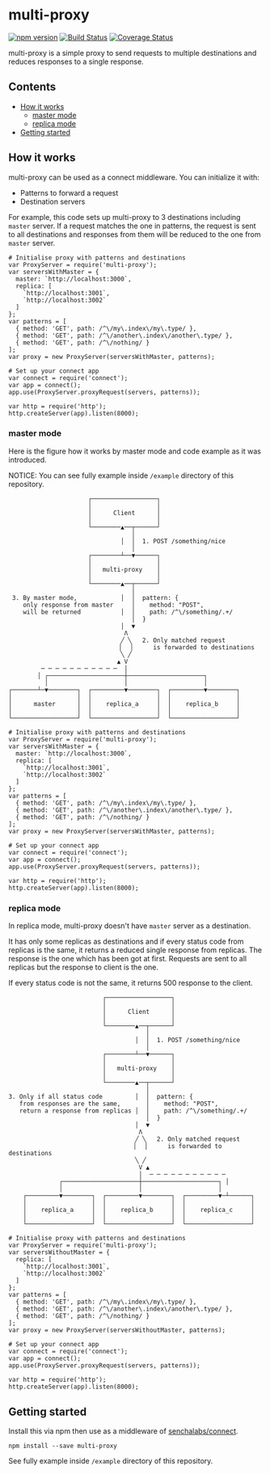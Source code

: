 multi-proxy
==========

[![npm version](https://badge.fury.io/js/multi-proxy.svg)](https://badge.fury.io/js/multi-proxy) [![Build Status](https://travis-ci.org/mookjp/multi-proxy.svg)](https://travis-ci.org/mookjp/multi-proxy) [![Coverage Status](https://coveralls.io/repos/mookjp/multi-proxy/badge.svg?branch=master&service=github)](https://coveralls.io/github/mookjp/multi-proxy?branch=master)

multi-proxy is a simple proxy to send requests to multiple destinations and
reduces responses to a single response.

<!-- START doctoc generated TOC please keep comment here to allow auto update -->
<!-- DON'T EDIT THIS SECTION, INSTEAD RE-RUN doctoc TO UPDATE -->
## Contents

- [How it works](#how-it-works)
  - [master mode](#master-mode)
  - [replica mode](#replica-mode)
- [Getting started](#getting-started)

<!-- END doctoc generated TOC please keep comment here to allow auto update -->


## How it works

multi-proxy can be used as a connect middleware. You can initialize it with:

* Patterns to forward a request
* Destination servers

For example, this code sets up multi-proxy to 3 destinations including `master` server. 
If a request matches the one in patterns, the request is sent to all
destinations and responses from them will be reduced to the one from `master` server.

```
# Initialise proxy with patterns and destinations
var ProxyServer = require('multi-proxy');
var serversWithMaster = {
  master: `http://localhost:3000`,
  replica: [
    `http://localhost:3001`,
    `http://localhost:3002`
  ]
};
var patterns = [
  { method: 'GET', path: /^\/my\.index\/my\.type/ },
  { method: 'GET', path: /^\/another\.index\/another\.type/ },
  { method: 'GET', path: /^\/nothing/ }
];
var proxy = new ProxyServer(serversWithMaster, patterns);

# Set up your connect app
var connect = require('connect');
var app = connect();
app.use(ProxyServer.proxyRequest(servers, patterns));

var http = require('http');
http.createServer(app).listen(8000);
```

### master mode

Here is the figure how it works by master mode and code example as it was introduced.

NOTICE: You can see fully example inside `/example` directory of this repository.

```
                      ┌──────────────────┐
                      │                  │
                      │      Client      │
                      │                  │
                      └────────▲──┬──────┘
                                  │
                               │  │  1. POST /something/nice
                                  │
                      ┌────────┴──▼──────┐
                      │                  │
                      │   multi-proxy    │
                      │                  │
                      └────────▲──┬──────┘
                                  │
 3. By master mode,            │  │  pattern: {
    only response from master     │    method: "POST",
    will be returned           │  │    path: /^\/something/.+/
                                  │  }
                               │  ▼
                                Λ
                               ╱ ╲   2. Only matched request
                              ▕   ▏     is forwarded to destinations
                               ╲ ╱
                              ▲ V
         ─ ─ ─ ─ ─ ─ ─ ─ ─ ─ ─  │
        │ ┌─────────────────────┼─────────────────────┐
          │                     │                     │
┌───────┴─▼────────┐  ┌─────────▼────────┐  ┌─────────▼────────┐
│                  │  │                  │  │                  │
│      master      │  │    replica_a     │  │    replica_b     │
│                  │  │                  │  │                  │
└──────────────────┘  └──────────────────┘  └──────────────────┘
```

```
# Initialise proxy with patterns and destinations
var ProxyServer = require('multi-proxy');
var serversWithMaster = {
  master: `http://localhost:3000`,
  replica: [
    `http://localhost:3001`,
    `http://localhost:3002`
  ]
};
var patterns = [
  { method: 'GET', path: /^\/my\.index\/my\.type/ },
  { method: 'GET', path: /^\/another\.index\/another\.type/ },
  { method: 'GET', path: /^\/nothing/ }
];
var proxy = new ProxyServer(serversWithMaster, patterns);

# Set up your connect app
var connect = require('connect');
var app = connect();
app.use(ProxyServer.proxyRequest(servers, patterns));

var http = require('http');
http.createServer(app).listen(8000);
```

### replica mode

In replica mode, multi-proxy doesn't have `master` server as a destination.

It has only some replicas as destinations and if every status code from replicas is the same,
it returns a reduced single response from replicas. The response is the one which has been got at first.
Requests are sent to all replicas but the response to client is the one.

If every status code is not the same, it returns 500 response to the client.

```
                          ┌──────────────────┐
                          │                  │
                          │      Client      │
                          │                  │
                          └────────▲──┬──────┘
                                      │
                                   │  │  1. POST /something/nice
                                      │
                          ┌────────┴──▼──────┐
                          │                  │
                          │   multi-proxy    │
                          │                  │
                          └────────▲──┬──────┘
                                      │
3. Only if all status code         │  │  pattern: {
   from responses are the same,       │    method: "POST",
   return a response from replicas │  │    path: /^\/something/.+/
                                      │  }
                                   │  ▼
                                    Λ
                                   ╱ ╲   2. Only matched request
                                  ▕   ▏     is forwarded to destinations
                                   ╲ ╱
                                    V ▲
                                    │  ─ ─ ─ ─ ─ ─ ─ ─ ─ ─ ─
              ┌─────────────────────┼─────────────────────┐ │
              │                     │                     │
    ┌─────────▼────────┐  ┌─────────▼────────┐  ┌─────────▼─┴──────┐
    │                  │  │                  │  │                  │
    │    replica_a     │  │    replica_b     │  │    replica_c     │
    │                  │  │                  │  │                  │
    └──────────────────┘  └──────────────────┘  └──────────────────┘
```

```
# Initialise proxy with patterns and destinations
var ProxyServer = require('multi-proxy');
var serversWithoutMaster = {
  replica: [
    `http://localhost:3001`,
    `http://localhost:3002`
  ]
};
var patterns = [
  { method: 'GET', path: /^\/my\.index\/my\.type/ },
  { method: 'GET', path: /^\/another\.index\/another\.type/ },
  { method: 'GET', path: /^\/nothing/ }
];
var proxy = new ProxyServer(serversWithoutMaster, patterns);

# Set up your connect app
var connect = require('connect');
var app = connect();
app.use(ProxyServer.proxyRequest(servers, patterns));

var http = require('http');
http.createServer(app).listen(8000);
```

## Getting started

Install this via npm then use as a middleware of [senchalabs/connect](https://github.com/senchalabs/connect).

```
npm install --save multi-proxy
```

See fully example inside `/example` directory of this repository.
